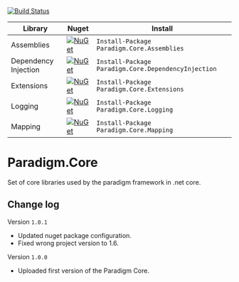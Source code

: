 [![Build Status](https://travis-ci.org/MiracleDevs/Paradigm.Core.svg?branch=master)](https://travis-ci.org/MiracleDevs/Paradigm.Core)


| Library | Nuget | Install
|-|-|-|
| Assemblies | [![NuGet](https://img.shields.io/nuget/v/Nuget.Core.svg)](https://www.nuget.org/packages/Paradigm.Core.Assemblies/) | `Install-Package Paradigm.Core.Assemblies`
| Dependency Injection | [![NuGet](https://img.shields.io/nuget/v/Nuget.Core.svg)](https://www.nuget.org/packages/Paradigm.Core.DependencyInjection/) | `Install-Package Paradigm.Core.DependencyInjection`
| Extensions | [![NuGet](https://img.shields.io/nuget/v/Nuget.Core.svg)](https://www.nuget.org/packages/Paradigm.Core.Extensions/)| `Install-Package Paradigm.Core.Extensions`
| Logging | [![NuGet](https://img.shields.io/nuget/v/Nuget.Core.svg)](https://www.nuget.org/packages/Paradigm.Core.Logging/)| `Install-Package Paradigm.Core.Logging`
| Mapping | [![NuGet](https://img.shields.io/nuget/v/Nuget.Core.svg)](https://www.nuget.org/packages/Paradigm.Core.Mapping/)| `Install-Package Paradigm.Core.Mapping`



# Paradigm.Core
Set of core libraries used by the paradigm framework in .net core.

Change log
---
Version `1.0.1`
- Updated nuget package configuration.
- Fixed wrong project version to 1.6.

Version `1.0.0`
- Uploaded first version of the Paradigm Core.

